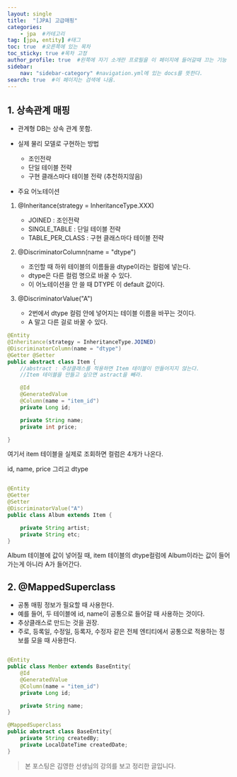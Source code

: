 ```yaml
---
layout: single
title:  "[JPA] 고급매핑"
categories: 
    - jpa  #카테고리
tag: [jpa, entity] #태그
toc: true  #오른쪽에 있는 목차
toc_sticky: true #목차 고정
author_profile: true  #왼쪽에 자기 소개란 프로필을 이 페이지에 들어갈때 끄는 기능
sidebar:
    nav: "sidebar-category" #navigation.yml에 있는 docs를 뜻한다.
search: true  #이 페이지는 검색에 나옴.
---
```


## 1. 상속관계 매핑

- 관계형 DB는 상속 관계 못함.
- 실제 물리 모델로 구현하는 방법
  - 조인전략
  - 단일 테이블 전략
  - 구현 클래스마다 테이블 전략 (추천하지않음)

- 주요 어노테이션
1. @Inheritance(strategy = InheritanceType.XXX)
    - JOINED : 조인전략
    - SINGLE_TABLE : 단일 테이블 전략
    - TABLE_PER_CLASS : 구현 클래스마다 테이블 전략

2. @DiscriminatorColumn(name = "dtype")
    - 조인할 때 하위 테이블의 이름들을 dtype이라는 컬럼에 넣는다. 
    - dtype은 다른 컬럼 명으로 바꿀 수 있다.
    - 이 어노테이션을 안 쓸 때 DTYPE 이 default 값이다.

3. @DiscriminatorValue("A")
    - 2번에서 dtype 컬럼 안에 넣어지는 테이블 이름을 바꾸는 것이다.
    - A 말고 다른 걸로 바꿀 수 있다.


```java
@Entity
@Inheritance(strategy = InheritanceType.JOINED)
@DiscriminatorColumn(name = "dtype")
@Getter @Setter
public abstract class Item {
    //abstract : 추상클래스를 적용하면 Item 테이블이 만들어지지 않는다.
    //Item 테이블을 만들고 싶으면 astract을 빼라.

    @Id
    @GeneratedValue
    @Column(name = "item_id")
    private Long id;

    private String name;
    private int price;

}
```

여기서 item 테이블을 실제로 조회하면 컬럼은 4개가 나온다.

id, name, price 그리고 dtype

```java

@Entity
@Getter
@Setter
@DiscriminatorValue("A")
public class Album extends Item {

    private String artist;
    private String etc;
}
```

Album 테이블에 값이 넣어질 때, item 테이블의 dtype컬럼에 Album이라는 값이 들어가는게 아니라 A가 들어간다.

## 2. @MappedSuperclass

- 공통 매핑 정보가 필요할 때 사용한다.
- 예를 들어, 두 테이블에 id, name이 공통으로 들어갈 때 사용하는 것이다.
- 추상클래스로 만드는 것을 권장.
- 주로, 등록일, 수정일, 등록자, 수정자 같은 전체 엔티티에서 공통으로 적용하는 정보를 모을 때 사용한다.

```java

@Entity
public class Member extends BaseEntity{
    @Id
    @GeneratedValue
    @Column(name = "item_id")
    private Long id;

    private String name;
}

@MappedSuperclass
public abstract class BaseEntity{
    private String createdBy;
    private LocalDateTime createdDate;
}

```


> 본 포스팅은 김영한 선생님의 강의를 보고 정리한 글입니다. 